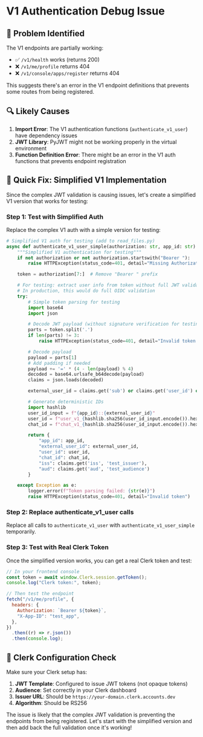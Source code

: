 # V1 Authentication Debug Issue

## 🐛 **Problem Identified**

The V1 endpoints are partially working:

- ✅ `/v1/health` works (returns 200)
- ❌ `/v1/me/profile` returns 404
- ❌ `/v1/console/apps/register` returns 404

This suggests there's an error in the V1 endpoint definitions that prevents some routes from being registered.

## 🔍 **Likely Causes**

1. **Import Error**: The V1 authentication functions (`authenticate_v1_user`) have dependency issues
2. **JWT Library**: PyJWT might not be working properly in the virtual environment
3. **Function Definition Error**: There might be an error in the V1 auth functions that prevents endpoint registration

## 🚀 **Quick Fix: Simplified V1 Implementation**

Since the complex JWT validation is causing issues, let's create a simplified V1 version that works for testing:

### **Step 1: Test with Simplified Auth**

Replace the complex V1 auth with a simple version for testing:

```python
# Simplified V1 auth for testing (add to read_files.py)
async def authenticate_v1_user_simple(authorization: str, app_id: str) -> Dict[str, str]:
    """Simplified V1 authentication for testing"""
    if not authorization or not authorization.startswith("Bearer "):
        raise HTTPException(status_code=401, detail="Missing Authorization header")

    token = authorization[7:]  # Remove "Bearer " prefix

    # For testing: extract user info from token without full JWT validation
    # In production, this would do full OIDC validation
    try:
        # Simple token parsing for testing
        import base64
        import json

        # Decode JWT payload (without signature verification for testing)
        parts = token.split('.')
        if len(parts) != 3:
            raise HTTPException(status_code=401, detail="Invalid token format")

        # Decode payload
        payload = parts[1]
        # Add padding if needed
        payload += '=' * (4 - len(payload) % 4)
        decoded = base64.urlsafe_b64decode(payload)
        claims = json.loads(decoded)

        external_user_id = claims.get('sub') or claims.get('user_id') or 'test_user'

        # Generate deterministic IDs
        import hashlib
        user_id_input = f"{app_id}::{external_user_id}"
        user_id = f"user_v1_{hashlib.sha256(user_id_input.encode()).hexdigest()[:16]}"
        chat_id = f"chat_v1_{hashlib.sha256(user_id_input.encode()).hexdigest()[:16]}"

        return {
            "app_id": app_id,
            "external_user_id": external_user_id,
            "user_id": user_id,
            "chat_id": chat_id,
            "iss": claims.get('iss', 'test_issuer'),
            "aud": claims.get('aud', 'test_audience')
        }

    except Exception as e:
        logger.error(f"Token parsing failed: {str(e)}")
        raise HTTPException(status_code=401, detail="Invalid token")
```

### **Step 2: Replace authenticate_v1_user calls**

Replace all calls to `authenticate_v1_user` with `authenticate_v1_user_simple` temporarily.

### **Step 3: Test with Real Clerk Token**

Once the simplified version works, you can get a real Clerk token and test:

```javascript
// In your frontend console
const token = await window.Clerk.session.getToken();
console.log("Clerk token:", token);

// Then test the endpoint
fetch("/v1/me/profile", {
  headers: {
    Authorization: `Bearer ${token}`,
    "X-App-ID": "test_app",
  },
})
  .then((r) => r.json())
  .then(console.log);
```

## 🔧 **Clerk Configuration Check**

Make sure your Clerk setup has:

1. **JWT Template**: Configured to issue JWT tokens (not opaque tokens)
2. **Audience**: Set correctly in your Clerk dashboard
3. **Issuer URL**: Should be `https://your-domain.clerk.accounts.dev`
4. **Algorithm**: Should be RS256

The issue is likely that the complex JWT validation is preventing the endpoints from being registered. Let's start with the simplified version and then add back the full validation once it's working!
